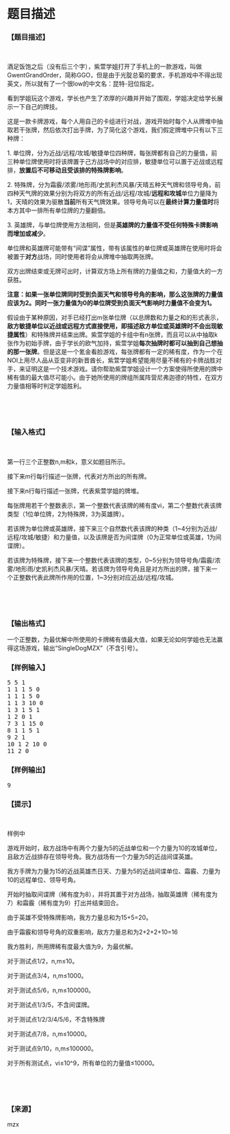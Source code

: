 # 题目描述


<h3>
【题目描述】
</h3>
<p>
<br/>
</p>
<p>
酒足饭饱之后（没有后三个字），紫萱学姐打开了手机上的一款游戏，叫做GwentGrandOrder，简称GGO，但是由于光腚总菊的要求，手机游戏中不得出现英文，所以就有了一个很low的中文名：昆特-冠位指定。
</p>
<p>
看到学姐玩这个游戏，学长也产生了浓厚的兴趣并开始了围观，学姐决定给学长展示一下自己的牌技。
</p>
<p>
这是一款卡牌游戏，每个人用自己的卡组进行对战，游戏开始时每个人从牌堆中抽取若干张牌，然后依次打出手牌，为了简化这个游戏，我们假定牌堆中只有以下三种牌：
</p>
<p>
1.	单位牌，分为近战/远程/攻城/敏捷单位四种牌，每张牌都有自己的力量值，前三种单位牌使用时将该牌置于己方战场中的对应排，敏捷单位可以置于近战或远程排，<strong>放置后不可移动且受该排的特殊牌影响</strong>。
</p>
<p>
2.	特殊牌，分为霜霰/浓雾/地形雨/史凯利杰风暴/天晴五种天气牌和领导号角，前四种天气牌的效果分别为将双方的所有近战/远程/攻城/<strong>远程和攻城</strong>单位力量降为1，天晴的效果为驱散<strong>当前</strong>所有天气牌效果。领导号角可以在<strong>最终计算力量值</strong><strong>时</strong>将本方其中一排所有单位牌的力量翻倍。
</p>
<p>
3.	英雄牌，与单位牌使用方法相同，但是<strong>英雄牌的力量值不受任何特殊卡牌影响而增加或减少</strong>。
</p>
<p>
单位牌和英雄牌可能带有“间谍”属性，带有该属性的单位牌或英雄牌在使用时将会被置于<strong>对方</strong>战场，同时使用者将会从牌堆中抽取两张牌。
</p>
<p>
双方出牌结束或无牌可出时，计算双方场上所有牌的力量值之和，力量值大的一方获胜。
</p>
<p>
<strong>注意：如果一张单位牌同时受到负面天气和领导号角的影响，那么这张牌的力量值应该为2。同时一张力量值为0的单位牌受到负面天气影响时力量值不会变为1。</strong> 
</p>
<p>
假设由于某种原因，对手已经打出m张单位牌（以总牌数和力量之和的形式表示，<strong>敌方敏捷单位以近战或远程方式直接使用，即描述敌方单位或英雄牌时不会出现敏捷属性</strong>）和特殊牌并结束出牌。紫萱学姐的卡组中有n张牌，而且可以从中抽取k张作为初始手牌，由于学长的欧气加持，紫萱学姐<strong>每次抽牌时都可以抽到自己想抽的那一张牌</strong>。但是这是一个氪金看脸游戏，每张牌都有一定的稀有度，作为一个在NOI上用尽人品从亚变非的新晋酋长，紫萱学姐希望能用尽量不稀有的卡牌战胜对手，来证明这是一个技术游戏。请你帮助紫萱学姐设计一个方案使得所使用的牌中稀有值的最大值尽可能小。由于她所使用的牌组所属阵营尼弗迦德的特性，在双方力量值相等时判定学姐胜利。
</p>
<p>
<br/>
</p>
<p>
<br/>
</p>
<h3>
【输入格式】
</h3>
<p>
<br/>
</p>
<p>
第一行三个正整数n,m和k，意义如题目所示。
</p>
<p>
接下来m行每行描述一张牌，代表对方所出的所有牌。
</p>
<p>
接下来n行每行描述一张牌，代表紫萱学姐的牌堆。
</p>
<p>
每张牌用若干个整数表示，第一个整数代表该牌的稀有度vi，第二个整数代表该牌类型（1位单位牌，2为特殊牌，3为英雄牌）。
</p>
<p>
若该牌为单位牌或英雄牌，接下来三个自然数代表该牌的种类（1~4分别为近战/远程/攻城/敏捷）和力量值，以及该牌是否为间谍牌（0为正常单位或英雄，1为间谍牌）。
</p>
<p>
若该牌为特殊牌，接下来一个整数代表该牌的类型，0~5分别为领导号角/霜霰/浓雾/地形雨/史凯利杰风暴/天晴。若该牌为领导号角且是对方所出的牌，接下来一个正整数代表此牌所作用的位置，1~3分别对应近战/远程/攻城。
</p>
<p>
<br/>
</p>
<p>
<br/>
</p>
<h3>
【输出格式】
</h3>
<p>
一个正整数，为最优解中所使用的卡牌稀有值最大值，如果无论如何学姐也无法赢得这场游戏，输出“SingleDogMZX”（不含引号）。
</p>
<h3>
【样例输入】
</h3>
<pre>5 5 1
1 1 1 5 0
1 1 1 5 0
1 1 3 10 0
1 3 1 5 1
1 2 0 1
7 3 1 15 0
8 1 1 5 1
9 2 1
10 1 2 10 0
11 2 0
</pre>
<h3>
【样例输出】
</h3>
<pre>9
</pre>
<h3>
【提示】
</h3>
<p>
<br/>
</p>
<p>
样例中
</p>
<p>
游戏开始时，敌方战场中有两个力量为5的近战单位和一个力量为10的攻城单位，且敌方近战排存在领导号角。我方战场有一个力量为5的近战间谍英雄。
</p>
<p>
我方手牌为力量为15的近战英雄杰日天、力量为5的近战间谍单位、霜霰、力量为10的远程单位、领导号角。
</p>
<p>
开始时抽取间谍牌（稀有度为8），并将其置于对方战场，抽取英雄牌（稀有度为7）和霜霰（稀有度为9）打出并结束回合。
</p>
<p>
由于英雄不受特殊牌影响，我方力量总和为15+5=20。
</p>
<p>
由于霜霰和领导号角的双重影响，敌方力量总和为2+2+2+10=16
</p>
<p>
我方胜利，所用牌稀有度最大值为9，为最优解。
</p>
<p>
对于测试点1/2，n,m≤10。
</p>
<p>
对于测试点3/4，n,m≤1000。
</p>
<p>
对于测试点5/6，n,m≤100000。
</p>
<p>
对于测试点1/3/5，不含间谍牌。
</p>
<p>
对于测试点1/2/3/4/5/6，不含特殊牌
</p>
<p>
对于测试点7/8，n,m≤10000。
</p>
<p>
对于测试点9/10，n,m≤100000。
</p>
<p>
对于所有测试点，vi≤10^9，所有单位的力量值≤10000。
</p>
<p>
<br/>
</p>
<p>
<br/>
</p>
<h3>
【来源】
</h3>
<p>
mzx
</p>
